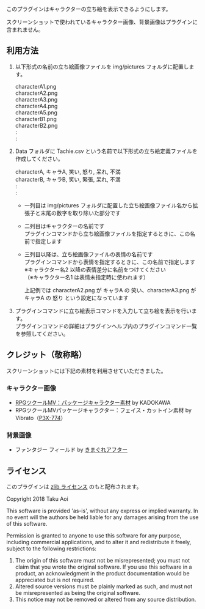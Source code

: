 このプラグインはキャラクターの立ち絵を表示できるようにします。

スクリーンショットで使われているキャラクター画像、背景画像はプラグインに含まれません。

## 利用方法

1. 以下形式の名前の立ち絵画像ファイルを img/pictures フォルダに配置します。

    characterA1.png\
    characterA2.png\
    characterA3.png\
    characterA4.png\
    characterA5.png\
    characterB1.png\
    characterB2.png\
    :\
    :

2. Data フォルダに Tachie.csv という名前で以下形式の立ち絵定義ファイルを作成してください。

    characterA, キャラA, 笑い, 怒り, 呆れ, 不満\
    characterB, キャラB, 笑い, 緊張, 呆れ, 不満\
    :\
    :
    - 一列目は img/pictures フォルダに配置した立ち絵画像ファイル名から拡張子と末尾の数字を取り除いた部分です
    - 二列目はキャラクターの名前です\
      プラグインコマンドから立ち絵画像ファイルを指定するときに、この名前で指定します
    - 三列目以降は、立ち絵画像ファイルの表情の名前です\
      プラグインコマンドから表情を指定するときに、この名前で指定します\
      ※キャラクター名2 以降の表情差分に名前をつけてください\
      （※キャラクター名1 は表情未指定時に使われます）

      上記例では characterA2.png が キャラA の 笑い、characterA3.png が キャラA の 怒り という設定になっています

3. プラグインコマンドに立ち絵表示コマンドを入力して立ち絵を表示を行います。\
    プラグインコマンドの詳細はプラグインヘルプ内のプラグインコマンド一覧を参照してください。

## クレジット（敬称略）

スクリーンショットには下記の素材を利用させていただきました。

### キャラクター画像
- [RPGツクールMV：パッケージキャラクター素材](http://store.tkool.jp/a/rpg-maker-mv-music-sound/cover-art-characters-pack) by KADOKAWA
- RPGツクールMVパッケージキャラクター：フェイス・カットイン素材 by Vibrato（[P3X-774](http://p3x774.web.fc2.com/)）

### 背景画像
- ファンタジー フィールド by [きまぐれアフター](https://k-after.at.webry.info/)

## ライセンス
このプラグインは [zlib ライセンス](https://www.zlib.net/zlib_license.html) のもと配布されます。

Copyright 2018 Taku Aoi

This software is provided 'as-is', without any express or implied
warranty.  In no event will the authors be held liable for any damages
arising from the use of this software.

Permission is granted to anyone to use this software for any purpose,
including commercial applications, and to alter it and redistribute it
freely, subject to the following restrictions:

1. The origin of this software must not be misrepresented; you must not
    claim that you wrote the original software. If you use this software
    in a product, an acknowledgment in the product documentation would be
    appreciated but is not required.
2. Altered source versions must be plainly marked as such, and must not be
    misrepresented as being the original software.
3. This notice may not be removed or altered from any source distribution.
